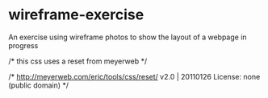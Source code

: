 # wireframe-exercise
An exercise using wireframe photos to show the layout of a webpage in progress 


/* this css uses a reset from meyerweb 
*/


/* http://meyerweb.com/eric/tools/css/reset/ 
   v2.0 | 20110126
   License: none (public domain)
*/

